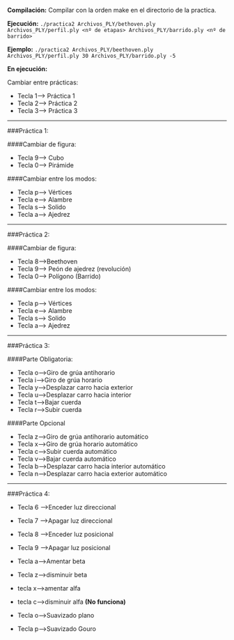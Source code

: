 **Compilación:**
Compilar con la orden make en el directorio de la practica.

**Ejecución:**
`./practica2 Archivos_PLY/bethoven.ply Archivos_PLY/perfil.ply <nº de etapas> Archivos_PLY/barrido.ply <nº de barrido>`

**Ejemplo:**
`./practica2 Archivos_PLY/beethoven.ply Archivos_PLY/perfil.ply 30 Archivos_PLY/barrido.ply -5`


**En ejecución:**

Cambiar entre prácticas:
* Tecla 1--> Práctica 1
* Tecla 2--> Práctica 2
* Tecla 3--> Práctica 3

-------------------------------------------------------------------------------------------
###Práctica 1:

####Cambiar de figura:
* Tecla 9--> Cubo
* Tecla 0--> Pirámide

####Cambiar entre los modos:
* Tecla p--> Vértices
* Tecla e--> Alambre
* Tecla s--> Solido
* Tecla a--> Ajedrez

--------------------------------------------------------------------------------------------
###Práctica 2:

####Cambiar de figura:
* Tecla 8-->Beethoven
* Tecla 9--> Peón de ajedrez (revolución)
* Tecla 0--> Polígono (Barrido)

####Cambiar entre los modos:
* Tecla p--> Vértices
* Tecla e--> Alambre
* Tecla s--> Solido
* Tecla a--> Ajedrez
-----------------------------------------------------------------------------------------------

###Práctica 3:

####Parte Obligatoria:
* Tecla o-->Giro de grúa antihorario
* Tecla i-->Giro de grúa horario
* Tecla y-->Desplazar carro hacia exterior
* Tecla u-->Desplazar carro hacia interior
* Tecla t-->Bajar cuerda
* Tecla r-->Subir cuerda

####Parte Opcional
* Tecla z-->Giro de grúa antihorario automático
* Tecla x-->Giro de grúa horario automático
* Tecla c-->Subir cuerda automático
* Tecla v-->Bajar cuerda automático
* Tecla b-->Desplazar carro hacia interior automático
* Tecla n-->Desplazar carro hacia exterior automático

------------------------------------------------------------------------------------------------

###Práctica 4:
* Tecla 6 -->Enceder luz direccional
* Tecla 7 -->Apagar luz direccional
* Tecla 8 -->Enceder luz posicional
* Tecla 9 -->Apagar luz posicional

* Tecla a-->Amentar beta
* Tecla z-->disminuir beta
* tecla x-->amentar alfa
* tecla c-->disminuir alfa
**(No funciona)**


* Tecla o-->Suavizado plano
* Tecla p-->Suavizado Gouro

